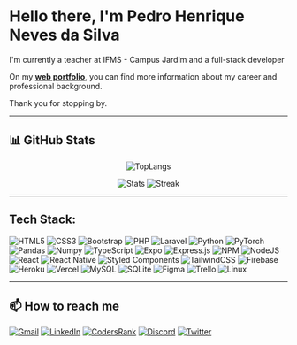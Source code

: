 # Hello there, I'm Pedro Henrique Neves da Silva

I'm currently a teacher at IFMS - Campus Jardim and a full-stack developer

On my **[web portfolio](https://ptersnow.vercel.app/)**, you can find more information about my career and professional background.

Thank you for stopping by.

---

## **📊 GitHub Stats**

<div align="center">

![TopLangs](https://github-readme-stats.vercel.app/api/top-langs/?username=ptersnow&theme=nord&layout=compact&hide_border=true)

![Stats](https://github-readme-stats.vercel.app/api?username=ptersnow&theme=nord&layout=compact&hide_border=true&show_icons=true)
![Streak](https://github-readme-streak-stats.herokuapp.com/?user=ptersnow&theme=nord&layout=compact&hide_border=true)

</div>

---

## Tech Stack:

![HTML5](https://img.shields.io/badge/html5-E34F26.svg?style=for-the-badge&logo=html5&logoColor=white)
![CSS3](https://img.shields.io/badge/css3-1572B6.svg?style=for-the-badge&logo=css3&logoColor=white)
![Bootstrap](https://img.shields.io/badge/bootstrap-563D7C.svg?style=for-the-badge&logo=bootstrap&logoColor=white)
![PHP](https://img.shields.io/badge/php-777BB3.svg?style=for-the-badge&logo=php&logoColor=white)
![Laravel](https://img.shields.io/badge/laravel-FF2D20.svg?style=for-the-badge&logo=laravel&logoColor=white)
![Python](https://img.shields.io/badge/Python-3776AB?style=for-the-badge&logo=python&logoColor=white)
![PyTorch](https://img.shields.io/badge/PyTorch-EE4C2C?style=for-the-badge&logo=PyTorch&logoColor=white)
![Pandas](https://img.shields.io/badge/Pandas-2C2D72?style=for-the-badge&logo=pandas&logoColor=white)
![Numpy](https://img.shields.io/badge/Numpy-777BB4?style=for-the-badge&logo=numpy&logoColor=white)
![TypeScript](https://img.shields.io/badge/typescript-007ACC.svg?style=for-the-badge&logo=typescript&logoColor=white)
![Expo](https://img.shields.io/badge/expo-1C1E24?style=for-the-badge&logo=expo&logoColor=#D04A37)
![Express.js](https://img.shields.io/badge/express.js-404d59.svg?style=for-the-badge&logo=express&logoColor=61DAFB)
![NPM](https://img.shields.io/badge/NPM-000000.svg?style=for-the-badge&logo=npm&logoColor=white)
![NodeJS](https://img.shields.io/badge/node.js-6DA55F?style=for-the-badge&logo=node.js&logoColor=white)
![React](https://img.shields.io/badge/react-20232a.svg?style=for-the-badge&logo=react&logoColor=61DAFB)
![React Native](https://img.shields.io/badge/react_native-20232a.svg?style=for-the-badge&logo=react&logoColor=61DAFB)
![Styled Components](https://img.shields.io/badge/styled--components-DB7093?style=for-the-badge&logo=styled-components&logoColor=white)
![TailwindCSS](https://img.shields.io/badge/tailwindcss-38B2AC.svg?style=for-the-badge&logo=tailwind-css&logoColor=white)
![Firebase](https://img.shields.io/badge/firebase-039BE5.svg?style=for-the-badge&logo=firebase)
![Heroku](https://img.shields.io/badge/heroku-430098.svg?style=for-the-badge&logo=heroku&logoColor=white)
![Vercel](https://img.shields.io/badge/vercel-000000.svg?style=for-the-badge&logo=vercel&logoColor=white)
![MySQL](https://img.shields.io/badge/mysql-00f.svg?style=for-the-badge&logo=mysql&logoColor=white)
![SQLite](https://img.shields.io/badge/sqlite-07405e.svg?style=for-the-badge&logo=sqlite&logoColor=white)
![Figma](https://img.shields.io/badge/figma-F24E1E.svg?style=for-the-badge&logo=figma&logoColor=white)
![Trello](https://img.shields.io/badge/Trello-026AA7.svg?style=for-the-badge&logo=Trello&logoColor=white)
![Linux](https://img.shields.io/badge/Linux-FCC624?style=for-the-badge&logo=linux&logoColor=white)

---

## **📫 How to reach me**

[![Gmail](https://img.shields.io/badge/Gmail-EA4335?style=for-the-badge&logo=Gmail&logoColor=white)](mailto:ptersnow@gmail.com)
[![LinkedIn](https://img.shields.io/badge/LinkedIn-0A66C2?style=for-the-badge&logo=linkedin&logoColor=white)](https://www.linkedin.com/in/ptersnow)
[![CodersRank](https://img.shields.io/badge/CodersRank-67A4AC?style=for-the-badge&logo=codersrank&logoColor=white)](https://profile.codersrank.io/user/ptersnow)
[![Discord](https://img.shields.io/badge/Discord-7289DA?style=for-the-badge&logo=discord&logoColor=white)](https://discord.com/users/ptersnow)
[![Twitter](https://img.shields.io/badge/Twitter-1DA1F2?style=for-the-badge&logo=twitter&logoColor=white)](https://twitter.com/ptersnow)
